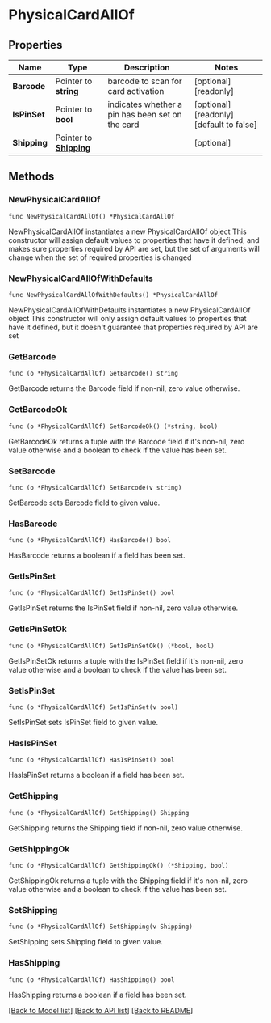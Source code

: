 # PhysicalCardAllOf

## Properties

Name | Type | Description | Notes
------------ | ------------- | ------------- | -------------
**Barcode** | Pointer to **string** | barcode to scan for card activation | [optional] [readonly] 
**IsPinSet** | Pointer to **bool** | indicates whether a pin has been set on the card | [optional] [readonly] [default to false]
**Shipping** | Pointer to [**Shipping**](Shipping.md) |  | [optional] 

## Methods

### NewPhysicalCardAllOf

`func NewPhysicalCardAllOf() *PhysicalCardAllOf`

NewPhysicalCardAllOf instantiates a new PhysicalCardAllOf object
This constructor will assign default values to properties that have it defined,
and makes sure properties required by API are set, but the set of arguments
will change when the set of required properties is changed

### NewPhysicalCardAllOfWithDefaults

`func NewPhysicalCardAllOfWithDefaults() *PhysicalCardAllOf`

NewPhysicalCardAllOfWithDefaults instantiates a new PhysicalCardAllOf object
This constructor will only assign default values to properties that have it defined,
but it doesn't guarantee that properties required by API are set

### GetBarcode

`func (o *PhysicalCardAllOf) GetBarcode() string`

GetBarcode returns the Barcode field if non-nil, zero value otherwise.

### GetBarcodeOk

`func (o *PhysicalCardAllOf) GetBarcodeOk() (*string, bool)`

GetBarcodeOk returns a tuple with the Barcode field if it's non-nil, zero value otherwise
and a boolean to check if the value has been set.

### SetBarcode

`func (o *PhysicalCardAllOf) SetBarcode(v string)`

SetBarcode sets Barcode field to given value.

### HasBarcode

`func (o *PhysicalCardAllOf) HasBarcode() bool`

HasBarcode returns a boolean if a field has been set.

### GetIsPinSet

`func (o *PhysicalCardAllOf) GetIsPinSet() bool`

GetIsPinSet returns the IsPinSet field if non-nil, zero value otherwise.

### GetIsPinSetOk

`func (o *PhysicalCardAllOf) GetIsPinSetOk() (*bool, bool)`

GetIsPinSetOk returns a tuple with the IsPinSet field if it's non-nil, zero value otherwise
and a boolean to check if the value has been set.

### SetIsPinSet

`func (o *PhysicalCardAllOf) SetIsPinSet(v bool)`

SetIsPinSet sets IsPinSet field to given value.

### HasIsPinSet

`func (o *PhysicalCardAllOf) HasIsPinSet() bool`

HasIsPinSet returns a boolean if a field has been set.

### GetShipping

`func (o *PhysicalCardAllOf) GetShipping() Shipping`

GetShipping returns the Shipping field if non-nil, zero value otherwise.

### GetShippingOk

`func (o *PhysicalCardAllOf) GetShippingOk() (*Shipping, bool)`

GetShippingOk returns a tuple with the Shipping field if it's non-nil, zero value otherwise
and a boolean to check if the value has been set.

### SetShipping

`func (o *PhysicalCardAllOf) SetShipping(v Shipping)`

SetShipping sets Shipping field to given value.

### HasShipping

`func (o *PhysicalCardAllOf) HasShipping() bool`

HasShipping returns a boolean if a field has been set.


[[Back to Model list]](../README.md#documentation-for-models) [[Back to API list]](../README.md#documentation-for-api-endpoints) [[Back to README]](../README.md)


